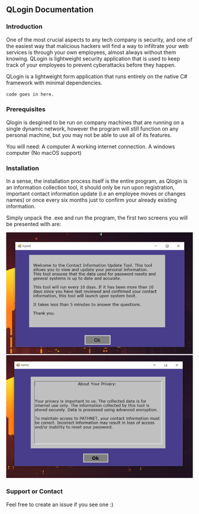 ## QLogin Documentation


### Introduction

One of the most crucial aspects to any tech company is security, and one of the easiest way that malicious hackers will find a way to infiltrate your web services is through your own employees, almost always without them knowing. QLogin is lightweight security application that is used to keep track of your employees to prevent cyberattacks before they happen. 

QLogin is a lightweight form application that runs entirely on the native C# framework with minimal dependencies.

```markdown
code goes in here. 
```

### Prerequisites
Qlogin is desgined to be run on company machines that are running on a single dynamic network, however the program will still function on any personal machine, but you may not be able to use all of its features. 

You will need:
A computer
A working internet connection. 
A windows computer (No macOS support)

### Installation
In a sense, the installation process itself is the entire program, as Qlogin is an information collection tool, it should only be run upon registration, important contact information update (i.e an employee moves or changes names) or once every six months just to confirm your already existing information.

Simply unpack the .exe and run the program, the first two screens you will be presented with are:

<img src="1.png">
<img src="2.png">



### Support or Contact

Feel free to create an issue if you see one :) 
